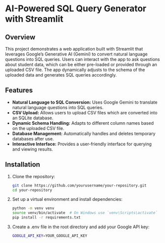 # AI-Powered SQL Query Generator with Streamlit

## Overview

This project demonstrates a web application built with Streamlit that leverages Google’s Generative AI (Gemini) to convert natural language questions into SQL queries. Users can interact with the app to ask questions about student data, which can be either pre-loaded or provided through an uploaded CSV file. The app dynamically adjusts to the schema of the uploaded data and generates SQL queries accordingly.

## Features

- **Natural Language to SQL Conversion:** Uses Google Gemini to translate natural language questions into SQL queries.
- **CSV Upload:** Allows users to upload CSV files which are converted into an SQLite database.
- **Dynamic Schema Handling:** Adapts to different column names based on the uploaded CSV file.
- **Database Management:** Automatically handles and deletes temporary databases after use.
- **Interactive Interface:** Provides a user-friendly interface for querying and viewing results.

## Installation

1. Clone the repository:

   ```sh
   git clone https://github.com/yourusername/your-repository.git
   cd your-repository

2. Set up a virtual environment and install dependencies:

   ```sh
   python -m venv venv
   source venv/bin/activate  # On Windows use `venv\Scripts\activate`
   pip install -r requirements.txt
   
3. Create a .env file in the root directory and add your Google API key:

   ```sh
   GOOGLE_API_KEY=YOUR_GOOGLE_API_KEY

